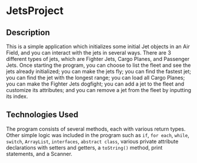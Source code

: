 # JetsProject

## Description
This is a simple application which initializes some initial Jet objects in an Air Field, and you can interact with the jets in several ways. There are 3 different types of jets, which are Fighter Jets, Cargo Planes, and Passenger Jets. Once starting the program, you can choose to list the fleet and see the jets already initialized; you can make the jets fly; you can find the fastest jet; you can find the jet with the longest range; you can load all Cargo Planes; you can make the Fighter Jets dogfight; you can add a jet to the fleet and customize its attributes; and you can remove a jet from the fleet by inputting its index.

## Technologies Used
The program consists of several methods, each with various return types. Other simple logic was included in the program such as `if`, `for each`, `while`, `switch`, `ArrayList`, `interfaces`, `abstract class`, various private attribute declarations with setters and getters, a `toString()` method, print statements, and a Scanner.
